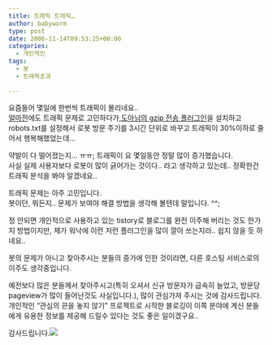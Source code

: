 ```yaml
---
title: 트래픽 트래픽…
author: babyworm
type: post
date: 2006-11-14T09:53:25+00:00
categories:
  - 개인적인
tags:
  - 봇
  - 트래픽초과

---
```

요즘들어 몇일에 한번씩 트래픽이 몰리네요..<br>
<A href="http://babyworm.net/tatter/74" target=_blank>얼마전</A>에도 트래픽 문제로 고민하다가,<A href="http://offree.net/476" target=_blank>도아님의 gzip 전송 플러그인</A>을 설치하고 robots.txt를 설정해서 로봇 방문 주기를 3시간 단위로 바꾸고 트래픽이 30%이하로 줄어서 행복해했었는데…

약발이 다 떨어졌는지… ㅠㅠ; 트래픽이 요 몇일동안 정말 많이 증가했습니다.<br>
사실 실제 사용자보다 로봇이 많이 긁어가는 것이다.. 라고 생각하고 있는데.. 정확한건 트래픽 분석을 봐야 알겠네요.. 

트래픽 문제는 아주 고민입니다.<br>
봇이던, 뭐든지.. 문제가 보여야 해결 방법을 생각해 볼텐데 말입니다. ^^; 

정 안되면 개인적으로 사용하고 있는 tistory로 블로그를 완전 이주해 버리는 것도 한가지 방법이지만, 제가 워낙에 이런 저런 플러그인을 많이 깔아 쓰는지라.. 쉽지 않을 듯 하네요.. 

봇의 문제가 아니고 찾아주시는 분들의 증가에 인한 것이라면, 다른 호스팅 서비스로의 이주도 생각중입니다. 

예전보다 많은 분들께서 찾아주시고(특히 오셔서 신규 방문자가 급속히 늘었고, 방문당 pageview가 많이 들어난것도 사실입니다.), 많이 관심가져 주시는 것에 감사드립니다.<br>
개인적인 “관심의 끈을 놓지 않기” 프로젝트로 시작한 블로깅이 이쪽 분야에 계신 분들에게 유용한 정보를 제공해 드릴수 있다는 것도 좋은 일이겠구요.. 

감사드립니다.<IMG src="https://i0.wp.com/babyworm.net/tatter/plugins/emoticons/emoticons/red(89).gif?w=625" data-recalc-dims="1" /> 

 
